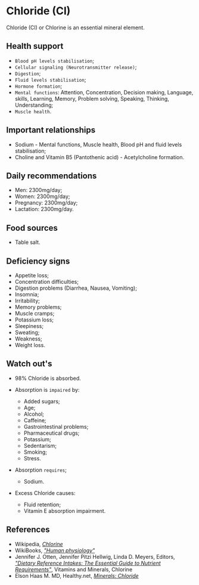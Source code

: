 # Chloride (Cl)
Chloride (Cl) or Chlorine is an essential mineral element.

## Health support
- `Blood pH levels stabilisation`;
- `Cellular signaling (Neurotransmitter release)`;
- `Digestion`;
- `Fluid levels stabilisation`;
- `Hormone formation`;
- `Mental functions`: Attention, Concentration, Decision making, Language, skills, Learning, Memory, Problem solving, Speaking, Thinking, Understanding;
- `Muscle health`.

## Important relationships
- Sodium - Mental functions, Muscle health, Blood pH and fluid levels stabilisation;
- Choline and Vitamin B5 (Pantothenic acid) - Acetylcholine formation.

## Daily recommendations
- Men: 2300mg/day;
- Women: 2300mg/day;
- Pregnancy: 2300mg/day;
- Lactation: 2300mg/day.

## Food sources
- Table salt.

## Deficiency signs
- Appetite loss;
- Concentration difficulties;
- Digestion problems (Diarrhea, Nausea, Vomiting);
- Insomnia;
- Irritability;
- Memory problems;
- Muscle cramps;
- Potassium loss;
- Sleepiness;
- Sweating;
- Weakness;
- Weight loss.

## Watch out's
- 98% Chloride is absorbed.

- Absorption is `impaired` by:
    - Added sugars;
    - Age;
    - Alcohol;
    - Caffeine;
    - Gastrointestinal problems;
    - Pharmaceutical drugs;
    - Potassium;
    - Sedentarism;
    - Smoking;
    - Stress.

- Absorption `requires`;
    - Sodium.

- Excess Chloride causes:
    - Fluid retention;
    - Vitamin E absorption impairment.

## References
- Wikipedia, [_Chlorine_](https://en.wikipedia.org/wiki/Chlorine)
- WikiBooks, [_"Human physiology"_](https://en.wikibooks.org/wiki/Human_Physiology/Nutrition#Minerals)
- Jennifer J. Otten, Jennifer Pitzi Hellwig, Linda D. Meyers, Editors, [_"Dietary Reference Intakes: The Essential Guide to Nutrient Requirements"_](https://www.amazon.com/Dietary-Reference-Intakes-Essential-Requirements/dp/0309157420), Vitamins and Minerals, Chlorine
- Elson Haas M. MD, Healthy.net, [_Minerals: Chloride_](http://www.healthy.net/Health/Article/Chloride/2050)